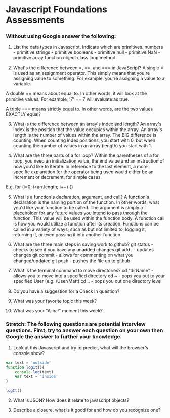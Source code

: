 # Javascript Foundations Assessments

### Without using Google answer the following:

1. List the data types in Javascript. Indicate which are primitives.
  numbers - primitive
  strings - primitive
  booleans - primitive
  null - primitive
  NaN - primitive
  array
  function
  object
  class
  loop
  method

2. What's the difference between =, ==, and === in JavaScript?
  A single = is used as an assignment operator. This simply means that you're assigning value to something. For example, you're assigning a value to a variable.

  A double == means about equal to. In other words, it will look at the primitive values. For example, '7' == 7 will evaluate as true.

  A triple === means strictly equal to. In other words, are the two values EXACTLY equal?

3. What is the difference between an array's index and length?
  An array's index is the position that the value occupies within the array. An array's length is the number of values within the array. The BIG difference is counting. When counting index positions, you start with 0, but when counting the number of values in an array (length) you start with 1.

4. What are the three parts of a for loop?
  Within the parentheses of a for loop, you need an initialization value, the end value and an instruction of how you'd like to iterate. In reference to the last element, a more specific explanation for the operator being used would either be an increment or decrement, for simple cases.

  E.g. for (i=0; i<arr.length; i++) {}

5. What is a function's declaration, argument, and call?
  A function's declaration is the naming portion of the function. In other words, what you'd like your function to be called. The argument is simply a placeholder for any future values you intend to pass through the function. This value will be used within the function body. A function call is how you would utilize a function after its creation. Functions can be called in a variety of ways, such as but not limited to, logging it, returning it, or even passing it into another function.

6. What are the three main steps in saving work to github?
  git status - checks to see if you have any unadded changes
  git add . - updates changes
  git commit - allows for commenting on what you changed/updated
  git push - pushes the file up to github

7. What is the terminal command to move directories?
  cd "dirName" - allows you to move into a specified directory
  cd ~ - pops you out to your specified User (e.g. /User/Matt)
  cd .. - pops you out one directory level

8. Do you have a suggestion for a Check In question?

9. What was your favorite topic this week?

10. What was your "A-ha!" moment this week?

### Stretch: The following questions are potential interview questions. First, try to answer each question on your own then Google the answer to further your knowledge.

1. Look at this Javascript and try to predict, what will the browser's console show?

``` javascript
var text = 'outside'
function logIt(){
    console.log(text)
    var text = 'inside'
}

logIt()
```

2. What is JSON? How does it relate to javascript objects?

3. Describe a closure, what is it good for and how do you recognize one?
